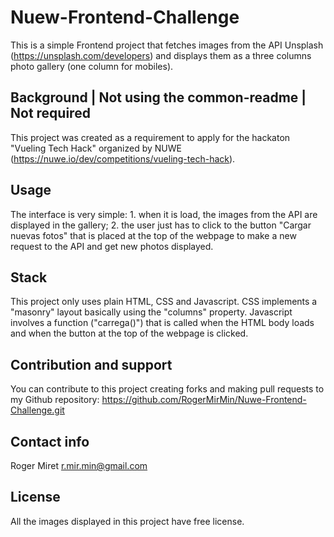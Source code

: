# Nuew-Frontend-Challenge

This is a simple Frontend project that fetches images from the API Unsplash (https://unsplash.com/developers) and displays them as a three columns photo gallery (one column for mobiles).


## Background | Not using the common-readme | Not required

This project was created as a requirement to apply for the hackaton "Vueling Tech Hack" organized by NUWE (https://nuwe.io/dev/competitions/vueling-tech-hack).

## Usage
The interface is very simple: 1. when it is load, the images from the API are displayed in the gallery; 2. the user just has to click to the button "Cargar nuevas fotos" that is placed at the top of the webpage to make a new request to the API and get new photos displayed.

## Stack

This project only uses plain HTML, CSS and Javascript.
CSS implements a "masonry" layout basically using the "columns" property.
Javascript involves a function ("carrega()") that is called when the HTML body loads and when the button at the top of the webpage is clicked.

## Contribution and support

You can contribute to this project creating forks and making pull requests to my Github repository: https://github.com/RogerMirMin/Nuwe-Frontend-Challenge.git

## Contact info

Roger Miret
r.mir.min@gmail.com

## License 
All the images displayed in this project have free license.